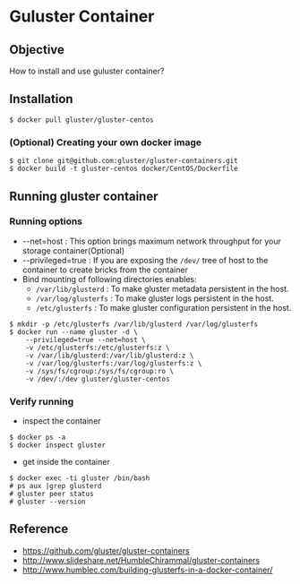 Guluster Container
=========

## Objective
How to install and use guluster container?

## Installation
```
$ docker pull gluster/gluster-centos
```

### (Optional) Creating your own docker image
```
$ git clone git@github.com:gluster/gluster-containers.git
$ docker build -t gluster-centos docker/CentOS/Dockerfile
```

## Running gluster container

### Running options
 - --net=host               : This option brings maximum network throughput for your storage container(Optional)
 - --privileged=true        : If you are exposing the `/dev/` tree of host to the container to create bricks from the container
 - Bind mounting of following directories enables:
   - `/var/lib/glusterd`     : To make gluster metadata persistent in the host.
   - `/var/log/glusterfs`    : To make gluster logs persistent in the host.
   - `/etc/glusterfs`        : To make gluster configuration persistent in the host.
```
$ mkdir -p /etc/glusterfs /var/lib/glusterd /var/log/glusterfs
$ docker run --name gluster -d \
    --privileged=true --net=host \
    -v /etc/glusterfs:/etc/glusterfs:z \
    -v /var/lib/glusterd:/var/lib/glusterd:z \
    -v /var/log/glusterfs:/var/log/glusterfs:z \
    -v /sys/fs/cgroup:/sys/fs/cgroup:ro \
    -v /dev/:/dev gluster/gluster-centos

```

### Verify running
- inspect the container
```
$ docker ps -a
$ docker inspect gluster
```

- get inside the container
```
$ docker exec -ti gluster /bin/bash
# ps aux |grep glusterd
# gluster peer status
# gluster --version
```

## Reference
- https://github.com/gluster/gluster-containers
- http://www.slideshare.net/HumbleChirammal/gluster-containers
- http://www.humblec.com/building-glusterfs-in-a-docker-container/
